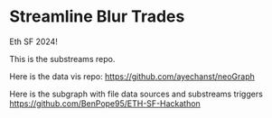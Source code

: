 # Streamline Blur Trades
Eth SF 2024!
    
This is the substreams repo.
    
Here is the data vis repo:
https://github.com/ayechanst/neoGraph
    
Here is the subgraph with file data sources and substreams triggers
https://github.com/BenPope95/ETH-SF-Hackathon
